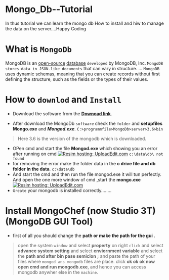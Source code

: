 # Mongo_Db--Tutorial
In thus tutorial we can learn the mongo db How to install and hiw to manage the data on the server....Happy Coding

# What is ``MongoDb``
MongoDB is an [open-source](https://opensource.com/resources/what-open-source) [database](https://en.wikipedia.org/wiki/Database) ```developed``` by MongoDB, Inc. ```MongoDB stores data in JSON-like documents``` that can vary in structure. ... ```MongoDB``` uses dynamic schemas, meaning that you can create records without first defining the structure, such as the fields or the types of their values.
# How to ```downlod``` and ```Install```
* Download the software from the [**Downoad link**](https://www.mongodb.com/).

* After download the MongoDb ```software``` check the ```folder``` and  **setupfiles** **Mongo.exe** and ***Mongod.exe***.
``` C:>programmfile>MongoDb>server>3.6>bin ```
> Here 3.6 is the version of the mongodb which is downloaded.
* OPen cmd and start the file **Mongod.exe** which showing you an error after running on cmd 
<a href="http://www.4GP.ME/bbtc/1515753836256.jpg"><img src="http://www.4GP.ME/bbtc/1515753836256.jpg" border="0" alt="Resim hosting: UploadEdit.com"></a>
```c:\data\db\ not found```
* for removing the error make the folder data in the **c drive file and db folder in the data**.
```c:\data\db```
 * And start the cmd and then run the file mongod.exe it will tun perfectly. And open the one more window of cmd ,start the **mongo.exe**
 <a href="http://www.4GP.ME/bbtc/1515754233579.jpg"><img src="http://www.4GP.ME/bbtc/1515754233579.jpg" border="0" alt="Resim hosting: UploadEdit.com"></a>
* ```Greate``` your mongodb is installed correctly........
# Install MongoChef (now Studio 3T) (MongoDB GUI Tool)
* first of all you should change the **path or make the path for the gui** .
> open the system ```window``` and select **property** on right ``click`` and select **advance system setting** and select **enviornment variable** and 
> select the **path and after bin pase semiclon** **;** and paste the path of your files where ```mongod ans mongodb``` files are place. 
> click **ok ok ok now open cmd and run mongodb.exe**, and hence you can access mongodb anywher else in the ``machine``.
